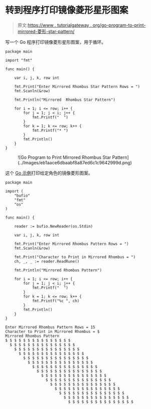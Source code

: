 # 转到程序打印镜像菱形星形图案

> 原文:[https://www . tutorialgateway . org/go-program-to-print-mirrored-菱形-star-pattern/](https://www.tutorialgateway.org/go-program-to-print-mirrored-rhombus-star-pattern/)

写一个 Go 程序打印镜像菱形星形图案，用于循环。

```
package main

import "fmt"

func main() {

	var i, j, k, row int

	fmt.Print("Enter Mirrored Rhombus Star Pattern Rows = ")
	fmt.Scanln(&row)

	fmt.Println("Mirrored  Rhombus Star Pattern")

	for i = 1; i <= row; i++ {
		for j = 1; j < i; j++ {
			fmt.Printf("  ")
		}
		for k = 1; k <= row; k++ {
			fmt.Printf("* ")
		}
		fmt.Println()
	}
}
```

<figure class="wp-block-image size-large">![Go Program to Print Mirrored Rhombus Star Pattern](../Images/eb1aace6dbaabf8a87ed6c1c9642999d.png)</figure>

这个 [Go 示例](https://www.tutorialgateway.org/go-programs/)打印给定角色的镜像菱形图案。

```
package main

import (
	"bufio"
	"fmt"
	"os"
)

func main() {

	reader := bufio.NewReader(os.Stdin)

	var i, j, k, row int

	fmt.Print("Enter Mirrored Rhombus Pattern Rows = ")
	fmt.Scanln(&row)

	fmt.Print("Character to Print in Mirrored Rhombus = ")
	ch, _, _ := reader.ReadRune()

	fmt.Println("Mirrored Rhombus Pattern")

	for i = 1; i <= row; i++ {
		for j = 1; j < i; j++ {
			fmt.Printf("  ")
		}
		for k = 1; k <= row; k++ {
			fmt.Printf("%c ", ch)
		}
		fmt.Println()
	}
}
```

```
Enter Mirrored Rhombus Pattern Rows = 15
Character to Print in Mirrored Rhombus = $
Mirrored Rhombus Pattern
$ $ $ $ $ $ $ $ $ $ $ $ $ $ $ 
  $ $ $ $ $ $ $ $ $ $ $ $ $ $ $ 
    $ $ $ $ $ $ $ $ $ $ $ $ $ $ $ 
      $ $ $ $ $ $ $ $ $ $ $ $ $ $ $ 
        $ $ $ $ $ $ $ $ $ $ $ $ $ $ $ 
          $ $ $ $ $ $ $ $ $ $ $ $ $ $ $ 
            $ $ $ $ $ $ $ $ $ $ $ $ $ $ $ 
              $ $ $ $ $ $ $ $ $ $ $ $ $ $ $ 
                $ $ $ $ $ $ $ $ $ $ $ $ $ $ $ 
                  $ $ $ $ $ $ $ $ $ $ $ $ $ $ $ 
                    $ $ $ $ $ $ $ $ $ $ $ $ $ $ $ 
                      $ $ $ $ $ $ $ $ $ $ $ $ $ $ $ 
                        $ $ $ $ $ $ $ $ $ $ $ $ $ $ $ 
                          $ $ $ $ $ $ $ $ $ $ $ $ $ $ $ 
                            $ $ $ $ $ $ $ $ $ $ $ $ $ $ $ 
```